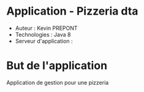 # Application - Pizzeria dta

* Auteur : Kevin PREPONT
* Technologies : Java 8
* Serveur d'application : 


# But de l'application

<p>Application de gestion pour une pizzeria<p>
